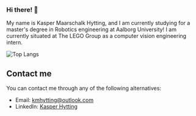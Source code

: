 ### Hi there! 👋

My name is Kasper Maarschalk Hytting, and I am currently studying for a master's degree in Robotics engineering at Aalborg University! I am currently situated at The LEGO Group as a computer vision engineering intern.

![Top Langs](https://github-readme-stats.vercel.app/api/top-langs/?username=kmh19&size_weight=0.5&count_weight=0.5&layout=compact&theme=tokyonight)
<!--
![KMH19's GitHub stats](https://github-readme-stats.vercel.app/api?username=kmh19&show_icons=true&theme=radical)
-->
## Contact me

You can contact me through any of the following alternatives:

* Email: [kmhytting@outlook.com](mailto:kmhytting@outlook.com)
* LinkedIn: [Kasper Hytting](https://www.linkedin.com/in/kasper-hytting-002aa3128/)


<!--
**KMH19/KMH19** is a ✨ _special_ ✨ repository because its `README.md` (this file) appears on your GitHub profile.

Here are some ideas to get you started:

- 🔭 I’m currently working on ...
- 🌱 I’m currently learning ...
- 👯 I’m looking to collaborate on ...
- 🤔 I’m looking for help with ...
- 💬 Ask me about ...
- 📫 How to reach me: ...
- 😄 Pronouns: ...
- ⚡ Fun fact: ...
-->
